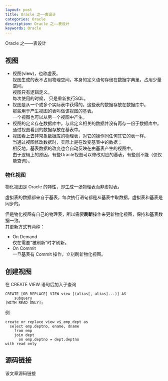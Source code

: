 ```yaml
---
layout: post
title: Oracle 之——表设计
categories: Oracle
description: Oracle 之——表设计
keywords: Oracle
---
```


Oracle 之——表设计

## 视图
- 视图(view)，也称虚表。<br>
	视图生成的表不占用物理空间，本身的定义语句存储在数据字典里，占用少量空间。<br>
	视图只有逻辑定义。<br>
	每次使用的时候， 只是重新执行SQL。
- 视图是从一个或多个实际表中获得的，这些表的数据存放在数据库中。<br>
	那些用于产生视图的表叫做该视图的基表。<br>
	一个视图也可以从另一个视图中产生。
- 视图的定义存在数据库中，与此定义相关的数据并没有再存一份于数据库中。<br>
	通过视图看到的数据存放在基表中。
- 视图看上去非常象数据库的物理表，对它的操作同任何其它的表一样。<br>
	当通过视图修改数据时，实际上是在改变基表中的数据；<br>
	相反地，基表数据的改变也会自动反映在由基表产生的视图中。<br>
	由于逻辑上的原因，有些Oracle视图可以修改对应的基表，有些则不能（仅仅能查询）。

### 物化视图
物化视图是 Oracle 的特性，即生成一张物理表而非虚拟表。

虚拟表的数据都来自于基表，每次执行语句都是从基表中取数据，虚拟表和基表是同步的。

但是物化视图有自己的物理表，所以需要**刷新**操作来更新物化视图，保持和基表数据一致。<br>
其更新方式有两种：
- On Demand<br>
	仅在需要“被刷新”时才刷新。
- On Commit<br>
	一旦基表有 Commit 操作，立刻刷新物化视图。

## 创建视图
在 CREATE VIEW 语句后加入子查询
```
CREATE [OR REPLACE] VIEW view [(alias[, alias]...)] AS
	subquery
[WITH READ ONLY];
```
例
```
create or replace view v$_emp_dept as 
  select emp.deptno, ename, dname
    from emp
    join dept
      on emp.deptno = dept.deptno
with read only
```



## 源码链接
该文章源码链接 [](url)